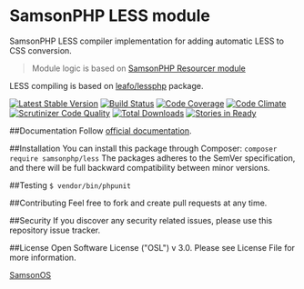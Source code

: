 # SamsonPHP LESS module
 
SamsonPHP LESS compiler implementation for adding automatic LESS to CSS conversion.

> Module logic is based on [SamsonPHP Resourcer module](https://github.com/samsonphp/resourcer)

LESS compiling is based on [leafo/lessphp](https://github.com/leafo/lessphp) package.

[![Latest Stable Version](https://poser.pugx.org/samsonphp/less/v/stable.svg)](https://packagist.org/packages/samsonphp/less)
[![Build Status](https://scrutinizer-ci.com/g/samsonphp/less/badges/build.png?b=master)](https://scrutinizer-ci.com/g/samsonphp/less/build-status/master)
[![Code Coverage](https://scrutinizer-ci.com/g/samsonphp/less/badges/coverage.png?b=master)](https://scrutinizer-ci.com/g/samsonphp/less/?branch=master)
[![Code Climate](https://codeclimate.com/github/samsonphp/less/badges/gpa.svg)](https://codeclimate.com/github/samsonphp/less)
[![Scrutinizer Code Quality](https://scrutinizer-ci.com/g/samsonphp/less/badges/quality-score.png?b=master)](https://scrutinizer-ci.com/g/samsonphp/less/?branch=master) 
[![Total Downloads](https://poser.pugx.org/samsonphp/less/downloads.svg)](https://packagist.org/packages/samsonphp/less)
[![Stories in Ready](https://badge.waffle.io/samsonphp/less.png?label=ready&title=Ready)](https://waffle.io/samsonphp/less)
 
##Documentation
Follow [official documentation](htgtp://github.com/samsonphp/less/blob/master/docs/Index.md).
 
##Installation
You can install this package through Composer:
```composer require samsonphp/less```
The packages adheres to the SemVer specification, and there will be full backward compatibility between minor versions.

##Testing
```$ vendor/bin/phpunit```

##Contributing
Feel free to fork and create pull requests at any time.

##Security
If you discover any security related issues, please use this repository issue tracker.

##License
Open Software License ("OSL") v 3.0. Please see License File for more information.
 
[SamsonOS](http://samsonos.com)
